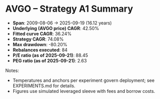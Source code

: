 # AVGO – Strategy A1 Summary

- **Span**: 2009-08-06 → 2025-09-19 (16.12 years)
- **Underlying (AVGO price) CAGR**: 42.50%
- **Fitted curve CAGR**: 36.24%
- **Strategy CAGR**: 74.08%
- **Max drawdown**: -80.20%
- **Rebalances executed**: 84
- **P/E ratio (as of 2025-09-21)**: 88.45
- **PEG ratio (as of 2025-09-21)**: 2.63

Notes:

- Temperatures and anchors per experiment govern deployment; see EXPERIMENTS.md for details.
- Figures use simulated leveraged sleeve with fees and borrow costs.

